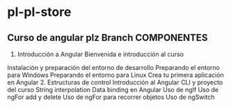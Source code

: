 # pl-pl-store
Curso de angular plz
Branch COMPONENTES
-------------------
1. Introducción a Angular
  Bienvenida e introducción al curso
  
  Instalación y preparación del entorno de desarrollo
  Preparando el entorno para Windows
  Preparando el entorno para Linux
  Crea tu primera aplicación en Angular
2. Estructuras de control
  Introducción al Angular CLI y proyecto del curso
  String interpolation
  Data binding en Angular
  Uso de ngIf
  Uso de ngFor add y delete
  Uso de ngFor para recorrer objetos
  Uso de ngSwitch
